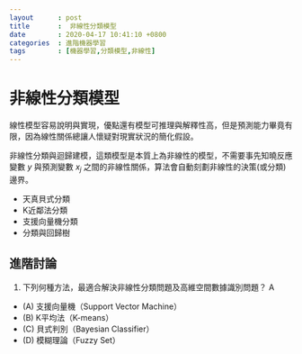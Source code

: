 ```yaml
---
layout      : post
title       :  非線性分類模型
date        : 2020-04-17 10:41:10 +0800
categories  : 進階機器學習
tags        : [機器學習,分類模型,非線性]
---
```


# 非線性分類模型

線性模型容易說明與實現，優點還有模型可推理與解釋性高，但是預測能力畢竟有限，因為線性關係總讓人懷疑對現實狀況的簡化假設。

非線性分類與迴歸建模，這類模型是本質上為非線性的模型，不需要事先知曉反應變數 $y$ 與預測變數 $x_j$ 之間的非線性關係，算法會自動刻劃非線性的決策(或分類)邊界。

- 天真貝式分類
- K近鄰法分類
- 支援向量機分類
- 分類與回歸樹

## 進階討論
1. 下列何種方法，最適合解決非線性分類問題及高維空間數據識別問題？ A
- (A) 支援向量機（Support Vector Machine）
- (B) K平均法（K-means）
- (C) 貝式判別（Bayesian Classifier）
- (D) 模糊理論（Fuzzy Set）
